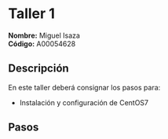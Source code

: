 # Taller 1

**Nombre:** Miguel Isaza  
**Código:** A00054628

## Descripción
En este taller deberá consignar los pasos para:
* Instalación y configuración de CentOS7

## Pasos
